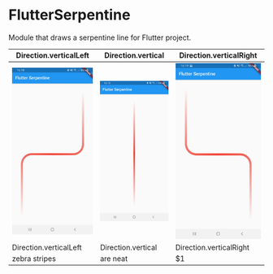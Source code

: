 # FlutterSerpentine
Module that draws a serpentine line for Flutter project.

| Direction.verticalLeft        | Direction.vertical           | Direction.verticalRight  |
| ------------- |---------------| ------|
| ![Alt text](https://github.com/dariobrux/FlutterSerpentine/blob/main/flutter_serpentine/files/verticalLeft.jpg?raw=true "Title")      | ![Alt text](https://github.com/dariobrux/FlutterSerpentine/blob/main/flutter_serpentine/files/vertical.jpg?raw=true "Title") | ![Alt text](https://github.com/dariobrux/FlutterSerpentine/blob/main/flutter_serpentine/files/verticalRight.jpg?raw=true "Title") |
| Direction.verticalLeft      | Direction.vertical      | Direction.verticalRight |
| zebra stripes | are neat      |    $1 |

